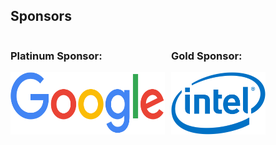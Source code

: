 ## Sponsors

<div style="width:49%; float: left">
<h3>Platinum Sponsor:</h3>
<img src="/assets/images/google-logo.svg" style="height: 100px; display: block" alt="google-logo">
</div>

<div style="width:49%; float: right">
<h3>Gold Sponsor:</h3>
<img src="/assets/images/intel-logo.svg" style="height: 100px; display: block" alt="intel-logo">
</div>
